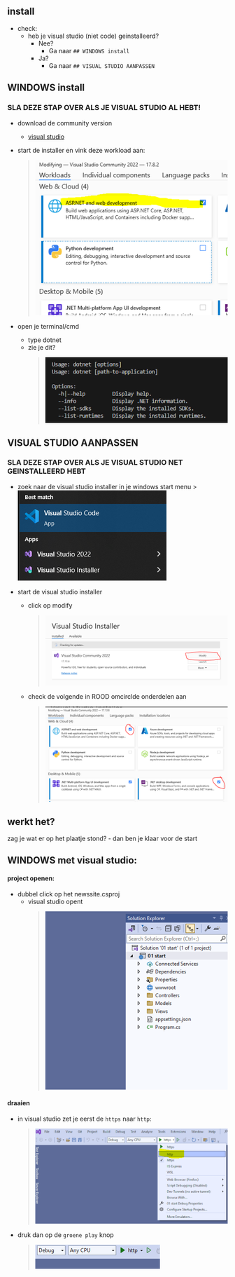 

## install
- check:
    - heb je visual studio (niet code) geinstalleerd?
        - Nee?
            - Ga naar `## WINDOWS install`
        - Ja?
            -  Ga naar `## VISUAL STUDIO AANPASSEN`
 
## WINDOWS install 
### SLA DEZE STAP OVER ALS JE VISUAL STUDIO AL HEBT!
- download de community version
    - [visual studio](https://visualstudio.microsoft.com/thank-you-downloading-visual-studio/?sku=Community&channel=Release&version=VS2022&source=VSLandingPage&cid=2030&passive=false)

- start de installer en vink deze workload aan:
    > ![](img/aspinstall.PNG)
- open je terminal/cmd
    - type dotnet
    - zie je dit?
        > ![](img/installcheck.PNG)

## VISUAL STUDIO AANPASSEN
### SLA DEZE STAP OVER ALS JE VISUAL STUDIO NET GEINSTALLEERD HEBT
- zoek naar de visual studio installer in je windows start menu
                >![](img/installer.PNG)


- start de visual studio installer
    - click op modify
        >![](img/mod.PNG)
    - check de volgende in ROOD omcirclde onderdelen aan
        >![](img/check.PNG)

## werkt het?

zag je wat er op het plaatje stond?
    - dan ben je klaar voor de start

    
## WINDOWS met visual studio:

#### project openen:
- dubbel click op het newssite.csproj
    - visual studio opent
        > ![](img/visualstudio.PNG)


#### draaien

- in visual studio zet je eerst de `https` naar `http`:
     > ![](img/http.PNG)
- druk dan op de `groene play` knop
     > ![](img/play.PNG)
